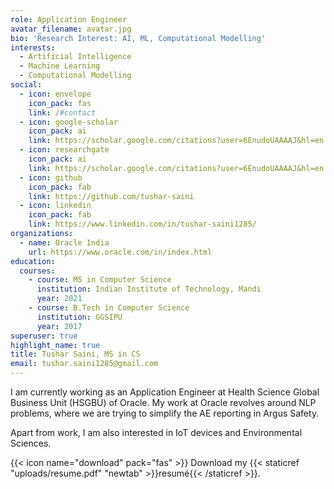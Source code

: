 ```yaml
---
role: Application Engineer
avatar_filename: avatar.jpg
bio: 'Research Interest: AI, ML, Computational Modelling'
interests:
  - Artificial Intelligence
  - Machine Learning
  - Computational Modelling
social:
  - icon: envelope
    icon_pack: fas
    link: /#contact
  - icon: google-scholar
    icon_pack: ai
    link: https://scholar.google.com/citations?user=6EnudoUAAAAJ&hl=en
  - icon: researchgate
    icon_pack: ai
    link: https://scholar.google.com/citations?user=6EnudoUAAAAJ&hl=en
  - icon: github
    icon_pack: fab
    link: https://github.com/tushar-saini
  - icon: linkedin
    icon_pack: fab
    link: https://www.linkedin.com/in/tushar-saini1285/
organizations:
  - name: Oracle India
    url: https://www.oracle.com/in/index.html
education:
  courses:
    - course: MS in Computer Science
      institution: Indian Institute of Technology, Mandi
      year: 2021
    - course: B.Tech in Computer Science
      institution: GGSIPU
      year: 2017
superuser: true
highlight_name: true
title: Tushar Saini, MS in CS
email: tushar.saini1285@gmail.com
---
```

I am currently working as an Application Engineer at Health Science Global Business Unit (HSGBU) of Oracle. My work at Oracle revolves around NLP problems, where we are trying to simplify the AE reporting in Argus Safety.

Apart from work, I am also interested in IoT devices and Environmental Sciences.


{{< icon name="download" pack="fas" >}} Download my {{< staticref "uploads/resume.pdf" "newtab" >}}resumé{{< /staticref >}}.
